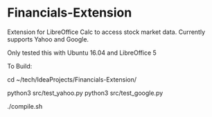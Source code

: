 # Financials-Extension

Extension for LibreOffice Calc to access stock market data. Currently supports Yahoo and Google.

Only tested this with Ubuntu 16.04 and LibreOffice 5

To Build:

cd ~/tech/IdeaProjects/Financials-Extension/

python3 src/test_yahoo.py
python3 src/test_google.py

./compile.sh

